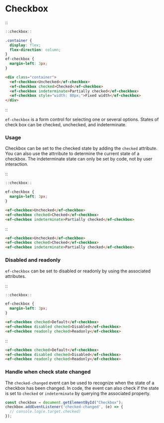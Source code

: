 <!--
type: page
title: Checkbox
location: ./elements/checkbox
layout: default
-->

# Checkbox

::
```javascript
::checkbox::
```
```css
.container {
  display: flex;
  flex-direction: column;
}
ef-checkbox {
  margin-left: 3px;
}
```
```html
<div class="container">
  <ef-checkbox>Unchecked</ef-checkbox>
  <ef-checkbox checked>Checked</ef-checkbox>
  <ef-checkbox indeterminate>Partially checked</ef-checkbox>
  <ef-checkbox style="width: 80px;">Fixed width</ef-checkbox>
</div>
```
::

`ef-checkbox` is a form control for selecting one or several options. States of check box can be checked, unchecked, and indeterminate.

### Usage
Checkbox can be set to the checked state by adding the `checked` attribute. You can also use the attrribute to determine the current state of a checkbox. The indeterminate state can only be set by code, not by user interaction.

::
```javascript
::checkbox::
```
```css
ef-checkbox {
  margin-left: 3px;
}
```
```html
<ef-checkbox>Unchecked</ef-checkbox>
<ef-checkbox checked>Checked</ef-checkbox>
<ef-checkbox indeterminate>Partially checked</ef-checkbox>
```
::

```html
<ef-checkbox>Unchecked</ef-checkbox>
<ef-checkbox checked>Checked</ef-checkbox>
<ef-checkbox indeterminate>Partially checked</ef-checkbox>
```

### Disabled and readonly
`ef-checkbox` can be set to disabled or readonly by using the associated attributes.

::
```javascript
::checkbox::
```
```css
ef-checkbox {
  margin-left: 3px;
}
```
```html
<ef-checkbox checked>Default</ef-checkbox>
<ef-checkbox disabled checked>Disabled</ef-checkbox>
<ef-checkbox readonly checked>Readonly</ef-checkbox>
```
::

```html
<ef-checkbox checked>Default</ef-checkbox>
<ef-checkbox disabled checked>Disabled</ef-checkbox>
<ef-checkbox readonly checked>Readonly</ef-checkbox>
```

### Handle when check state changed
The `checked-changed` event can be used to recognize when the state of a checkbox has been changed. In code, the event can also check if the state is set to `checked` or `indeterminate` by querying the associated property.

```javascript
const checkbox = document.getElementById("Checkbox");
checkbox.addEventListener('checked-changed', (e) => {
  // console.log(e.target.checked)
});
```
